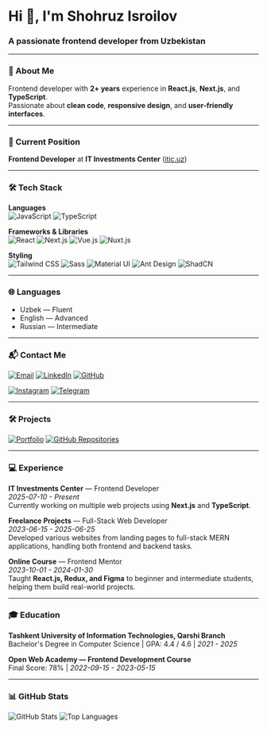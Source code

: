 <h1 align="left">Hi 👋, I'm Shohruz Isroilov</h1>
<h3 align="left">A passionate frontend developer from Uzbekistan</h3>

---

### 📝 About Me
Frontend developer with **2+ years** experience in **React.js**, **Next.js**, and **TypeScript**.  
Passionate about **clean code**, **responsive design**, and **user-friendly interfaces**.

---

### 💼 Current Position
**Frontend Developer** at **IT Investments Center** ([itic.uz](https://itic.uz))

---

### 🛠 Tech Stack  

**Languages**  
![JavaScript](https://img.shields.io/badge/JavaScript-ES6+-yellow?style=for-the-badge&logo=javascript&logoColor=black) ![TypeScript](https://img.shields.io/badge/TypeScript-blue?style=for-the-badge&logo=typescript&logoColor=white)  

**Frameworks & Libraries**  
![React](https://img.shields.io/badge/React.js-61DAFB?style=for-the-badge&logo=react&logoColor=black) ![Next.js](https://img.shields.io/badge/Next.js-000000?style=for-the-badge&logo=next.js&logoColor=white) ![Vue.js](https://img.shields.io/badge/Vue.js-42b883?style=for-the-badge&logo=vue.js&logoColor=white) ![Nuxt.js](https://img.shields.io/badge/Nuxt.js-00DC82?style=for-the-badge&logo=nuxt.js&logoColor=white)  

**Styling**  
![Tailwind CSS](https://img.shields.io/badge/TailwindCSS-38B2AC?style=for-the-badge&logo=tailwindcss&logoColor=white) ![Sass](https://img.shields.io/badge/SCSS-CC6699?style=for-the-badge&logo=sass&logoColor=white) ![Material UI](https://img.shields.io/badge/Material--UI-007FFF?style=for-the-badge&logo=mui&logoColor=white) ![Ant Design](https://img.shields.io/badge/Ant--Design-0170FE?style=for-the-badge&logo=antdesign&logoColor=white) ![ShadCN](https://img.shields.io/badge/ShadCN-black?style=for-the-badge)  

---

### 🌐 Languages
- Uzbek — Fluent
- English — Advanced
- Russian — Intermediate

---

### 📬 Contact Me
<p>
  <a href="mailto:isroilovshokhruz@gmail.com"><img src="https://img.shields.io/badge/Email-isroilovshokhruz@gmail.com-D14836?style=for-the-badge&logo=gmail&logoColor=white" alt="Email" /></a>
  <a href="https://www.linkedin.com/in/shokhruzisroilov/"><img src="https://img.shields.io/badge/LinkedIn-shokhruzisroilov-0A66C2?style=for-the-badge&logo=linkedin&logoColor=white" alt="LinkedIn" /></a>
  <a href="https://github.com/shokhruzisroilov"><img src="https://img.shields.io/badge/GitHub-shokhruzisroilov-181717?style=for-the-badge&logo=github&logoColor=white" alt="GitHub" /></a>
</p>
<p>
  <a href="https://www.instagram.com/shohruz_isroilov/"><img src="https://img.shields.io/badge/Instagram-@shohruz_isroilov-E4405F?style=for-the-badge&logo=instagram&logoColor=white" alt="Instagram" /></a>
  <a href="https://t.me/shohruz_isroilov"><img src="https://img.shields.io/badge/Telegram-@shohruz_isroilov-0088CC?style=for-the-badge&logo=telegram&logoColor=white" alt="Telegram" /></a>
</p>

---

### 🛠 Projects
<p>
  <a href="https://www.shokhruzisroilov.uz/portfolio"><img src="https://img.shields.io/badge/Portfolio-View-blue?style=for-the-badge" alt="Portfolio" /></a>
  <a href="https://github.com/shokhruzisroilov?tab=repositories"><img src="https://img.shields.io/badge/GitHub-Repositories-black?style=for-the-badge&logo=github" alt="GitHub Repositories" /></a>
</p>

---

### 💻 Experience

**IT Investments Center** — Frontend Developer  
*2025-07-10 - Present*  
Currently working on multiple web projects using **Next.js** and **TypeScript**.

**Freelance Projects** — Full-Stack Web Developer  
*2023-06-15 - 2025-06-25*  
Developed various websites from landing pages to full-stack MERN applications, handling both frontend and backend tasks.

**Online Course** — Frontend Mentor  
*2023-10-01 - 2024-01-30*  
Taught **React.js, Redux, and Figma** to beginner and intermediate students, helping them build real-world projects.

---

### 🎓 Education

**Tashkent University of Information Technologies, Qarshi Branch**  
Bachelor's Degree in Computer Science | GPA: 4.4 / 4.6 | *2021 - 2025*

**Open Web Academy — Frontend Development Course**  
Final Score: 78% | *2022-09-15 - 2023-05-15*

---

### 📊 GitHub Stats
<p align="left">
  <img src="https://github-readme-stats.vercel.app/api?username=shokhruzisroilov&show_icons=true&theme=radical" alt="GitHub Stats" />
  <img src="https://github-readme-stats.vercel.app/api/top-langs?username=shokhruzisroilov&show_icons=true&layout=compact&theme=radical" alt="Top Languages" />
</p>
